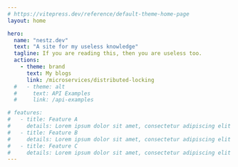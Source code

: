 ```yaml
---
# https://vitepress.dev/reference/default-theme-home-page
layout: home

hero:
  name: "nestz.dev"
  text: "A site for my useless knowledge"
  tagline: If you are reading this, then you are useless too.
  actions:
    - theme: brand
      text: My blogs
      link: /microservices/distributed-locking
  #   - theme: alt
  #     text: API Examples
  #     link: /api-examples

# features:
#   - title: Feature A
#     details: Lorem ipsum dolor sit amet, consectetur adipiscing elit
#   - title: Feature B
#     details: Lorem ipsum dolor sit amet, consectetur adipiscing elit
#   - title: Feature C
#     details: Lorem ipsum dolor sit amet, consectetur adipiscing elit
---
```


